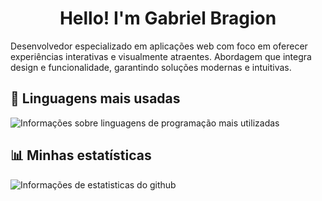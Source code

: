 <h1 align="center">Hello! I'm Gabriel Bragion</h1>
<p>Desenvolvedor especializado em aplicações web com foco em oferecer experiências interativas e visualmente atraentes. Abordagem que integra design e funcionalidade, garantindo soluções modernas e intuitivas.</p>

<h2>🚀 Linguagens mais usadas</h2> 
<img src="https://github-readme-stats.vercel.app/api/top-langs/?username=GabrielBragion&layout=compact&langs_count=8&theme=prussian&hide_title=true" alt="Informações sobre linguagens de programação mais utilizadas">

<h2>📊 Minhas estatísticas</h2> 
<img src="https://github-readme-stats.vercel.app/api?username=GabrielBragion&show_icons=true&theme=prussian&hide_title=true" alt="Informações de estatisticas do github">
